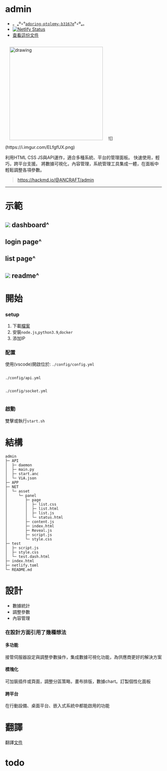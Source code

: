 # admin #

- 。ₒº◦°[`adoring-ptolemy-b3167e`](http://net.netlify.app)°◦ºₒ。
- [![Netlify Status](https://api.netlify.com/api/v1/badges/aed0736c-40f7-41bf-afe6-4a23a6788dd2/deploy-status)](https://app.netlify.com/sites/net/deploys)
- [查看這份文件](http://net.netlify.app/readme.md)
 <!---。ₒº◦°--->
<img src="https://i.imgur.com/qwnfFoe.png" alt="drawing" width="300" style="padding:1em;"/>
![](https://i.imgur.com/ELfgfUX.png)

利用HTML CSS JS與API運作，適合多種系統、平台的管理面板。
快速使用，輕巧，跨平台支援。
將數據可視化，內容管理，系統管理工具集成一體，在面板中輕鬆調整各項參數。
> https://hackmd.io/@ANCRAFT/admin 


---




# 示範 #
![](https://i.imgur.com/qPMhcY3.png) 
dashboard^
---
login page^
---
list page^
---
![](https://i.imgur.com/H7ZKf7V.png) 
readme^
---


# 開始 #

### setup ###
1. 下載[檔案](https://)
2. 安裝`node.js`,`python3.9`,`docker`
3. 添加IP

### 配置 ###
使用(vscode)開啟位於:
`./config/config.yml`
```

```
`./config/api.yml`
```

```
`./config/socket.yml`
```

```
### 啟動 ###
雙擊或執行`start.sh`


# 結構 #
```bash=
admin                       
├─ API                      
│  ├─ daemon                
│  ├─ main.py               
│  ├─ start.anc             
│  └─ ViA.json              
├─ APP                      
├─ NET                      
│  └─ asset                 
│     └─ panel              
│        ├─ page            
│        │  ├─ list.css     
│        │  ├─ list.html    
│        │  ├─ list.js      
│        │  └─ status.html  
│        ├─ content.js      
│        ├─ index.html      
│        ├─ Reveal.js       
│        ├─ script.js       
│        └─ style.css       
├─ test                     
│  ├─ script.js             
│  ├─ style.css             
│  └─ test.dash.html        
├─ index.html               
├─ netlify.toml             
└─ README.md                

```


# 設計 #

 * 數據統計
 * 調整參數
 * 內容管理
 
### 在設計方面引用了幾種想法 ###

#### 多功能 ####

接管伺服器設定與調整參數操作，集成數據可視化功能，為供應商更好的解決方案

#### 模塊化 ####

可加裝插件或頁面，調整分區策略，畫布排版，數據chart。訂製個性化面板

#### 跨平台 ####

在行動設備、桌面平台、嵌入式系統中都能啟用的功能


# 翻譯 #
翻譯[文件](https://)

# todo #

